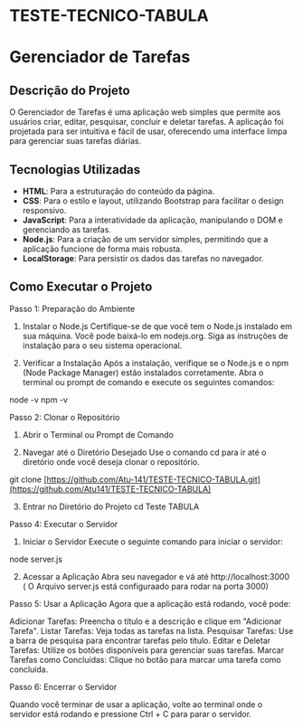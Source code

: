# TESTE-TECNICO-TABULA

# Gerenciador de Tarefas

## Descrição do Projeto
O Gerenciador de Tarefas é uma aplicação web simples que permite aos usuários criar, editar, pesquisar, concluir e deletar tarefas. A aplicação foi projetada para ser intuitiva e fácil de usar, oferecendo uma interface limpa para gerenciar suas tarefas diárias.

## Tecnologias Utilizadas
- **HTML**: Para a estruturação do conteúdo da página.
- **CSS**: Para o estilo e layout, utilizando Bootstrap para facilitar o design responsivo.
- **JavaScript**: Para a interatividade da aplicação, manipulando o DOM e gerenciando as tarefas.
- **Node.js**: Para a criação de um servidor simples, permitindo que a aplicação funcione de forma mais robusta.
- **LocalStorage**: Para persistir os dados das tarefas no navegador.

## Como Executar o Projeto

Passo 1: Preparação do Ambiente

  1. Instalar o Node.js
Certifique-se de que você tem o Node.js instalado em sua máquina. Você pode baixá-lo em nodejs.org. Siga as instruções de instalação para o seu sistema operacional.

  2. Verificar a Instalação
Após a instalação, verifique se o Node.js e o npm (Node Package Manager) estão instalados corretamente. Abra o terminal ou prompt de comando e execute os seguintes comandos:

  node -v
  npm -v

  
Passo 2: Clonar o Repositório

  1. Abrir o Terminal ou Prompt de Comando

  2. Navegar até o Diretório Desejado Use o comando cd para ir até o diretório onde você deseja clonar o repositório.

git clone [https://github.com/Atu-141/TESTE-TECNICO-TABULA.git](https://github.com/Atu141/TESTE-TECNICO-TABULA)

  3. Entrar no Diretório do Projeto
cd Teste TABULA

Passo 4: Executar o Servidor
  1. Iniciar o Servidor Execute o seguinte comando para iniciar o servidor:

node server.js

  2. Acessar a Aplicação Abra seu navegador e vá até http://localhost:3000 ( O Arquivo server.js está configuraado para rodar na porta 3000)

Passo 5: Usar a Aplicação
  Agora que a aplicação está rodando, você pode:

  Adicionar Tarefas: Preencha o título e a descrição e clique em "Adicionar Tarefa".
  Listar Tarefas: Veja todas as tarefas na lista.
  Pesquisar Tarefas: Use a barra de pesquisa para encontrar tarefas pelo título.
  Editar e Deletar Tarefas: Utilize os botões disponíveis para gerenciar suas tarefas.
  Marcar Tarefas como Concluídas: Clique no botão para marcar uma tarefa como concluída.


Passo 6: Encerrar o Servidor

  Quando você terminar de usar a aplicação, volte ao terminal onde o servidor está rodando e pressione Ctrl + C para parar o servidor.




